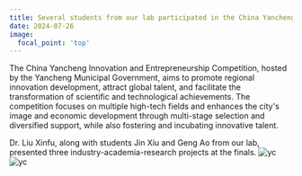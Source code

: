 ```yaml
---
title: Several students from our lab participated in the China Yancheng Innovation and Entrepreneurship Competition
date: 2024-07-26
image:
  focal_point: 'top'
---
```

The China Yancheng Innovation and Entrepreneurship Competition, hosted by the Yancheng Municipal Government, aims to promote regional innovation development, attract global talent, and facilitate the transformation of scientific and technological achievements. The competition focuses on multiple high-tech fields and enhances the city's image and economic development through multi-stage selection and diversified support, while also fostering and incubating innovative talent.
<!--more-->
Dr. Liu Xinfu, along with students Jin Xiu and Geng Ao from our lab, presented three industry-academia-research projects at the finals.
![yc](\news\24-7-26-1.jpg)
![yc](\news\24-7-26-2.jpg)

